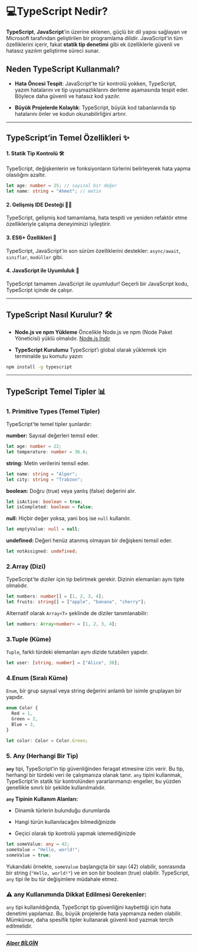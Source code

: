 # **💻TypeScript Nedir?**

**TypeScript**, **JavaScript**'in üzerine eklenen, güçlü bir dil yapısı sağlayan ve Microsoft tarafından geliştirilen bir programlama dilidir. JavaScript'in tüm özelliklerini içerir, fakat **statik tip denetimi** gibi ek özelliklerle güvenli ve hatasız yazılım geliştirme süreci sunar.

## **Neden TypeScript Kullanmalı?**

- **Hata Öncesi Tespit**: JavaScript'te tür kontrolü yokken, TypeScript, yazım hatalarını ve tip uyuşmazlıklarını derleme aşamasında tespit eder. Böylece daha güvenli ve hatasız kod yazılır.

- **Büyük Projelerde Kolaylık**: TypeScript, büyük kod tabanlarında tip hatalarını önler ve kodun okunabilirliğini artırır.

---

## TypeScript’in Temel Özellikleri ✨

#### 1. **Statik Tip Kontrolü** 🛠️

TypeScript, değişkenlerin ve fonksiyonların türlerini belirleyerek hata yapma olasılığını azaltır.

```typescript
let age: number = 25; // sayısal bir değer
let name: string = "Ahmet"; // metin
```

#### 2. **Gelişmiş IDE Desteği** 🧑‍💻

TypeScript, gelişmiş kod tamamlama, hata tespiti ve yeniden refaktör etme özellikleriyle çalışma deneyiminizi iyileştirir.

#### 3. **ES6+ Özellikleri** 🚀

TypeScript, JavaScript'in son sürüm özelliklerini destekler: `async/await`, `sınıflar`, `modüller` gibi.

#### 4. **JavaScript ile Uyumluluk** 🔄

TypeScript tamamen JavaScript ile uyumludur! Geçerli bir JavaScript kodu, TypeScript içinde de çalışır.

---

## **TypeScript Nasıl Kurulur? 🛠️**

- **Node.js ve npm Yükleme**
  Öncelikle Node.js ve npm (Node Paket Yöneticisi) yüklü olmalıdır. [Node.js İndir](https://nodejs.org/)

- **TypeScript Kurulumu**
  TypeScript’i global olarak yüklemek için terminalde şu komutu yazın:

```bash
npm install -g typescript
```

---

## **TypeScript Temel Tipler 📊**

### 1. **Primitive Types (Temel Tipler)**

TypeScript'te temel tipler şunlardır:

**number:** Sayısal değerleri temsil eder.

```typescript
let age: number = 22;
let temperature: number = 36.6;
```

**string:** Metin verilerini temsil eder.

```typescript
let name: string = "Alper";
let city: string = "Trabzon";
```

**boolean:** Doğru (true) veya yanlış (false) değerini alır.

```typescript
let isActive: boolean = true;
let isCompleted: boolean = false;
```

**null:** Hiçbir değer yoksa, yani boş ise `null` kullanılır.

```typescript
let emptyValue: null = null;
```

**undefined:** Değeri henüz atanmış olmayan bir değişkeni temsil eder.

```typescript
let notAssigned: undefined;
```

### **2.Array (Dizi)**

TypeScript'te diziler için tip belirtmek gerekir. Dizinin elemanları aynı tipte olmalıdır.

```typescript
let numbers: number[] = [1, 2, 3, 4];
let fruits: string[] = ["apple", "banana", "cherry"];
```

Alternatif olarak `Array<T>` şeklinde de diziler tanımlanabilir:

```typescript
let numbers: Array<number> = [1, 2, 3, 4];
```

### **3.Tuple (Küme)**

`Tuple`, farklı türdeki elemanları aynı dizide tutabilen yapıdır.

```typescript
let user: [string, number] = ["Alice", 30];
```

### **4.Enum (Sıralı Küme)**

`Enum`, bir grup sayısal veya string değerini anlamlı bir isimle gruplayan bir yapıdır.

```typescript
enum Color {
  Red = 1,
  Green = 2,
  Blue = 3,
}

let color: Color = Color.Green;
```

### 5. **Any (Herhangi Bir Tip)**

**`any`** tipi, TypeScript'in tip güvenliğinden feragat etmesine izin verir. Bu tip, herhangi bir türdeki veri ile çalışmanıza olanak tanır. `any` tipini kullanmak, TypeScript'in statik tür kontrolünden yararlanmanızı engeller, bu yüzden genellikle sınırlı bir şekilde kullanılmalıdır.

**`any` Tipinin Kullanım Alanları:**

- Dinamik türlerin bulunduğu durumlarda

- Hangi türün kullanılacağını bilmediğinizde

- Geçici olarak tip kontrolü yapmak istemediğinizde

```typescript
let someValue: any = 42;
someValue = "Hello, world!";
someValue = true;
```

Yukarıdaki örnekte, `someValue` başlangıçta bir sayı (42) olabilir, sonrasında bir string (`"Hello, world!"`) ve en son bir boolean (true) olabilir. TypeScript, `any` tipi ile bu tür değişimlere müdahale etmez.

### **⚠️ any Kullanımında Dikkat Edilmesi Gerekenler:**

`any` tipi kullanıldığında, TypeScript tip güvenliğini kaybettiği için hata denetimi yapılamaz. Bu, büyük projelerde hata yapmanıza neden olabilir. Mümkünse, daha spesifik tipler kullanarak güvenli kod yazmak tercih edilmelidir.

---

**_[Alper BİLGİN](https://github.com/Alper-Bilgin)_**
